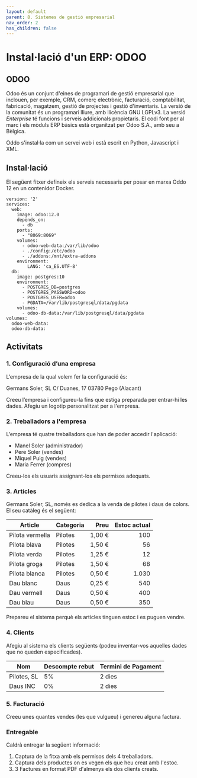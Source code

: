 ```yaml
---
layout: default
parent: 8. Sistemes de gestió empresarial
nav_order: 2
has_children: false
---
```


# Instal·lació d'un ERP: ODOO

## ODOO
Odoo és un conjunt d'eines de programari de gestió empresarial que inclouen, 
per exemple, CRM, comerç electrònic, facturació, comptabilitat, fabricació, 
magatzem, gestió de projectes i gestió d'inventaris. La versió de la comunitat 
és un programari lliure, amb llicència GNU LGPLv3. La versió _Enterprise_ 
té funcions i serveis addicionals propietaris. El codi font per al marc i 
els mòduls ERP bàsics està organitzat per Odoo S.A., amb seu a Bèlgica.

Oddo s'instal·la com un servei web i està escrit en Python, Javascript i XML.

## Instal·lació
El següent fitxer defineix els serveis necessaris per posar en marxa Oddo 12 en un
contenidor Docker.

```
version: '2'
services:
  web:
    image: odoo:12.0
    depends_on:
      - db
    ports:
      - "8069:8069"
    volumes:
      - odoo-web-data:/var/lib/odoo
      - ./config:/etc/odoo
      - ./addons:/mnt/extra-addons
    environment:
        LANG: 'ca_ES.UTF-8'
  db:
    image: postgres:10
    environment:
      - POSTGRES_DB=postgres
      - POSTGRES_PASSWORD=odoo
      - POSTGRES_USER=odoo
      - PGDATA=/var/lib/postgresql/data/pgdata
    volumes:
      - odoo-db-data:/var/lib/postgresql/data/pgdata
volumes:
  odoo-web-data:
  odoo-db-data:
```

## Activitats

### 1. Configuració d’una empresa

L’empresa de la qual volem fer la configuració és:

Germans Soler, SL
C/ Duanes, 17
03780 Pego (Alacant)

Creeu l’empresa i configureu-la fins que estiga preparada per entrar-hi les dades.
Afegiu un logotip personalitzat per a l'empresa.

### 2. Treballadors a l'empresa

L’empresa té quatre treballadors que han de poder accedir l'aplicació:

* Manel Soler (administrador)
* Pere Soler (vendes)
* Miquel Puig (vendes)
* Maria Ferrer (compres)

Creeu-los els usuaris assignant-los els permisos adequats. 

### 3. Articles

Germans Soler, SL, només es dedica a la venda de pilotes i daus de colors. El seu catàleg és el següent:

| Article           |  Categoria  |  Preu       |   Estoc actual  |
|-------------------|-------------|------------:|----------------:|
|  Pilota vermella  |  Pilotes    |     1,00 €     |       100       |
|  Pilota blava     |  Pilotes    |    1,50 €    |        56       |
|  Pilota verda     |  Pilotes    |    1,25 €   |        12       |
|  Pilota groga     |  Pilotes    |    1,50 €    |        68       |
|  Pilota blanca    |  Pilotes    |    0,50 €    |      1.030      |
|  Dau blanc        |  Daus       |    0,25 €   |       540       |
|  Dau vermell      |  Daus       |    0,50 €    |       400       |
|  Dau blau         |  Daus       |    0,50 €    |       350       |


Prepareu el sistema perquè els articles tinguen estoc i es puguen vendre. 

### 4. Clients

Afegiu al sistema els clients següents (podeu inventar-vos aquelles dades que no queden especificades).


| Nom 	| Descompte rebut | 	Termini de Pagament |
|------|--------------|-------------------|
| Pilotes, SL | 	5% |	2 dies |
| Daus INC 	| 0% | 	2 dies  |

### 5. Facturació
Creeu unes quantes vendes (les que vulgueu) i genereu alguna factura. 


### Entregable

Caldrà entregar la següent informació:

1. Captura de la fitxa amb els permisos dels 4 treballadors.
2. Captura dels productes on es vegen els que heu creat amb l'estoc.
3. 3 Factures en format PDF d'almenys els dos clients creats.